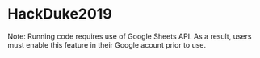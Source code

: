 # HackDuke2019

Note: Running code requires use of Google Sheets API. As a result, users must enable this feature in their Google acount prior to use.
